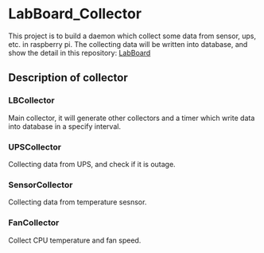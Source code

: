 # LabBoard_Collector
This project is to build a daemon which collect some data from sensor, ups, etc. in raspberry pi. The collecting data will be written into database, and show the detail in this repository: [LabBoard](https://github.com/wbs306/LabBoard)

## Description of collector
### LBCollector
Main collector, it will generate other collectors and a timer which write data into database in a specify interval.

### UPSCollector
Collecting data from UPS, and check if it is outage.

### SensorCollector
Collecting data from temperature sesnsor.

### FanCollector
Collect CPU temperature and fan speed.
